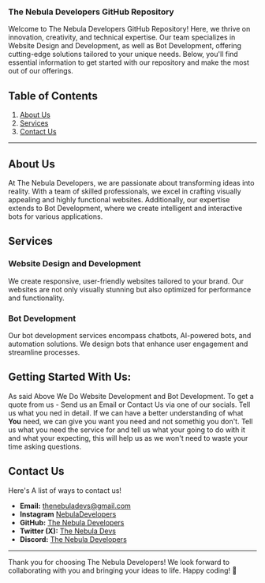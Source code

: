 ### The Nebula Developers GitHub Repository

Welcome to The Nebula Developers GitHub Repository! Here, we thrive on innovation, creativity, and technical expertise. Our team specializes in Website Design and Development, as well as Bot Development, offering cutting-edge solutions tailored to your unique needs. Below, you'll find essential information to get started with our repository and make the most out of our offerings.

## Table of Contents
1. [About Us](#about-us)
2. [Services](#services)
3. [Contact Us](#contact-us)

---

## About Us
At The Nebula Developers, we are passionate about transforming ideas into reality. With a team of skilled professionals, we excel in crafting visually appealing and highly functional websites. Additionally, our expertise extends to Bot Development, where we create intelligent and interactive bots for various applications.

## Services
### Website Design and Development
We create responsive, user-friendly websites tailored to your brand. Our websites are not only visually stunning but also optimized for performance and functionality.

### Bot Development
Our bot development services encompass chatbots, AI-powered bots, and automation solutions. We design bots that enhance user engagement and streamline processes.

## Getting Started With Us: 

As said Above We Do Website Development and Bot Development. To get a quote from us - Send us an Email or Contact Us via one of our socials. Tell us what you ned in detail. If we can have a better understanding of what **You** need, we can give you want you need and not somethig you don't. Tell us what you need the service for and tell us what your going to do with it and what your expecting, this will help us as we won't need to waste your time asking questions.  

## Contact Us
Here's A list of ways to contact us! 

- **Email:** thenebuladevs@gmail.com
- **Instagram** [NebulaDevelopers](https://www.instagram.com/thenebuladevelopers/)
- **GitHub:** [The Nebula Developers](https://github.com/TheNebulaDevelopers)
- **Twitter (X):** [The Nebula Devs](https://twitter.com/thenebuladevs)
- **Discord:** [The Nebula Developers](https://discord.gg/eJjArk3grp)

---

Thank you for choosing The Nebula Developers! We look forward to collaborating with you and bringing your ideas to life. Happy coding! 🚀
